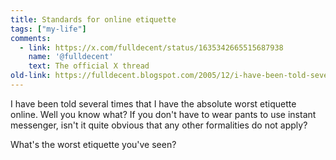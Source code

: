 ```yaml
---
title: Standards for online etiquette
tags: ["my-life"]
comments:
  - link: https://x.com/fulldecent/status/1635342665515687938
    name: '@fulldecent'
    text: The official X thread
old-link: https://fulldecent.blogspot.com/2005/12/i-have-been-told-several-times-that-i.html
---
```


I have been told several times that I have the absolute worst etiquette online. Well you know what? If you don't have to wear pants to use instant messenger, isn't it quite obvious that any other formalities do not apply?

What's the worst etiquette you've seen?
